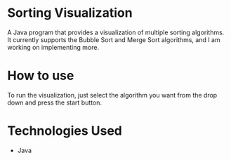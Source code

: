 # Sorting Visualization
A Java program that provides a visualization of multiple sorting algorithms. It currently supports the Bubble Sort and Merge Sort algorithms, and I am working on implementing more.

# How to use
To run the visualization, just select the algorithm you want from the drop down and press the start button.

# Technologies Used
* Java
